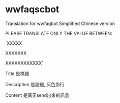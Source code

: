 # wwfaqscbot
Translation for wwfaqbot Simplified Chinese version

PLEASE TRANSLATE ONLY THE VALUE BETWEEN:

`<column name="title">XXXXX</column>

<column name="description">XXXXXXX</column>

<column name="content">XXXXXXXXXXXX</column>`

Title 是標題

Description 是副題, 灰色那行

Content 是真正send出來的訊息
